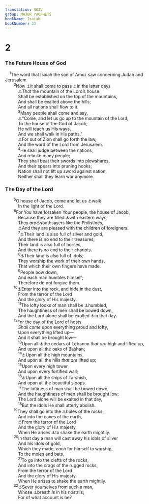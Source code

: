 ```yaml
---
translation: NKJV
group: MAJOR PROPHETS
bookName: Isaiah 
bookNumber: 23
---
```


<div class="title"><h1>2</h1><h3>The Future House of God</h3></div>
<span class="verse es_2_1"> <sup>1</sup>The word that Isaiah the son of Amoz saw concerning Judah and Jerusalem.<br/></span>
<span class="verse es_2_2">  <sup>2</sup>Now <a data-toggle="tooltip" data-placement="bottom" title="Mic. 4:1">⚓</a>it shall come to pass <a data-toggle="tooltip" data-placement="bottom" title="Gen. 49:1">⚓</a>in the latter days<br/>   <a data-toggle="tooltip" data-placement="bottom" title="Ps. 68:15">⚓</a><i>That</i> the mountain of the Lord’s house<br/>   Shall be established on the top of the mountains,<br/>   And shall be exalted above the hills;<br/>   And all nations shall flow to it.<br/></span>
<span class="verse es_2_3">   <sup>3</sup>Many people shall come and say,<br/>   <a data-toggle="tooltip" data-placement="bottom" title="Jer. 50:5; (Zech. 8:21–23; 14:16–21)">⚓</a>“Come, and let us go up to the mountain of the Lord,<br/>   To the house of the God of Jacob;<br/>   He will teach us His ways,<br/>   And we shall walk in His paths.”<br/>   <a data-toggle="tooltip" data-placement="bottom" title="Luke 24:47">⚓</a>For out of Zion shall go forth the law,<br/>   And the word of the Lord from Jerusalem.<br/></span>
<span class="verse es_2_4">   <sup>4</sup>He shall judge between the nations,<br/>   And rebuke many people;<br/>   They shall beat their swords into plowshares,<br/>   And their spears into pruning hooks;<br/>   Nation shall not lift up sword against nation,<br/>   Neither shall they learn war anymore.<br/></span>
<div class="title"><h3>The Day of the Lord</h3></div>
<span class="verse es_2_5">  <sup>5</sup>O house of Jacob, come and let us <a data-toggle="tooltip" data-placement="bottom" title="Eph. 5:8">⚓</a>walk<br/>   In the light of the Lord.<br/></span>
<span class="verse es_2_6">  <sup>6</sup>For You have forsaken Your people, the house of Jacob,<br/>   Because they are filled <a data-toggle="tooltip" data-placement="bottom" title="Num. 23:7">⚓</a>with eastern ways;<br/>   They <i>are</i><a data-toggle="tooltip" data-placement="bottom" title="Deut. 18:14">⚓</a>soothsayers like the Philistines,<br/>   <a data-toggle="tooltip" data-placement="bottom" title="Ps. 106:35">⚓</a>And they are pleased with the children of foreigners.<br/></span>
<span class="verse es_2_7">   <sup>7</sup><a data-toggle="tooltip" data-placement="bottom" title="Deut. 17:16; Is. 30:16; 31:1; Mic. 5:10">⚓</a>Their land is also full of silver and gold,<br/>   And there is no end to their treasures;<br/>   Their land is also full of horses,<br/>   And there is no end to their chariots.<br/></span>
<span class="verse es_2_8">   <sup>8</sup><a data-toggle="tooltip" data-placement="bottom" title="Is. 40:19, 20; Jer. 2:28">⚓</a>Their land is also full of idols;<br/>   They worship the work of their own hands,<br/>   That which their own fingers have made.<br/></span>
<span class="verse es_2_9">   <sup>9</sup>People bow down,<br/>   And each man humbles himself;<br/>   Therefore do not forgive them.<br/></span>
<span class="verse es_2_10">  <sup>10</sup><a data-toggle="tooltip" data-placement="bottom" title="Is. 2:19, 21; Rev. 6:15, 16">⚓</a>Enter into the rock, and hide in the dust,<br/>   From the terror of the Lord<br/>   And the glory of His majesty.<br/></span>
<span class="verse es_2_11">   <sup>11</sup>The lofty looks of man shall be <a data-toggle="tooltip" data-placement="bottom" title="Prov. 16:5; Is. 5:15">⚓</a>humbled,<br/>   The haughtiness of men shall be bowed down,<br/>   And the Lord alone shall be exalted <a data-toggle="tooltip" data-placement="bottom" title="Hos. 2:16">⚓</a>in that day.<br/></span>
<span class="verse es_2_12">  <sup>12</sup>For the day of the Lord of hosts<br/>   <i>Shall</i> <i>come</i> upon everything proud and lofty,<br/>   Upon everything lifted up—<br/>   And it shall be brought low—<br/></span>
<span class="verse es_2_13">   <sup>13</sup>Upon all <a data-toggle="tooltip" data-placement="bottom" title="Is. 14:8; Zech. 11:1, 2">⚓</a>the cedars of Lebanon <i>that</i> <i>are</i> high and lifted up,<br/>   And upon all the oaks of Bashan;<br/></span>
<span class="verse es_2_14">   <sup>14</sup><a data-toggle="tooltip" data-placement="bottom" title="Is. 30:25">⚓</a>Upon all the high mountains,<br/>   And upon all the hills <i>that</i> <i>are</i> lifted up;<br/></span>
<span class="verse es_2_15">   <sup>15</sup>Upon every high tower,<br/>   And upon every fortified wall;<br/></span>
<span class="verse es_2_16">   <sup>16</sup><a data-toggle="tooltip" data-placement="bottom" title="1 Kin. 10:22; Is. 23:1, 14; 60:9">⚓</a>Upon all the ships of Tarshish,<br/>   And upon all the beautiful sloops.<br/></span>
<span class="verse es_2_17">   <sup>17</sup>The loftiness of man shall be bowed down,<br/>   And the haughtiness of men shall be brought low;<br/>   The Lord alone will be exalted in that day,<br/></span>
<span class="verse es_2_18">   <sup>18</sup>But the idols He shall utterly abolish.<br/></span>
<span class="verse es_2_19">  <sup>19</sup>They shall go into the <a data-toggle="tooltip" data-placement="bottom" title="Hos. 10:8; (Rev. 9:6)">⚓</a>holes of the rocks,<br/>   And into the caves of the earth,<br/>   <a data-toggle="tooltip" data-placement="bottom" title="(2 Thess. 1:9)">⚓</a>From the terror of the Lord<br/>   And the glory of His majesty,<br/>   When He arises <a data-toggle="tooltip" data-placement="bottom" title="Ps. 18:7; Is. 2:21; 13:13; 24:1, 19, 20; Hag. 2:6, 7; Heb. 12:26">⚓</a>to shake the earth mightily.<br/></span>
<span class="verse es_2_20">  <sup>20</sup>In that day a man will cast away his idols of silver<br/>   And his idols of gold,<br/>   Which they made, <i>each</i> for himself to worship,<br/>   To the moles and bats,<br/></span>
<span class="verse es_2_21">   <sup>21</sup>To go into the clefts of the rocks,<br/>   And into the crags of the rugged rocks,<br/>   From the terror of the Lord<br/>   And the glory of His majesty,<br/>   When He arises to shake the earth mightily.<br/></span>
<span class="verse es_2_22">  <sup>22</sup><a data-toggle="tooltip" data-placement="bottom" title="Ps. 146:3; Jer. 17:5">⚓</a>Sever yourselves from such a man,<br/>   Whose <a data-toggle="tooltip" data-placement="bottom" title="Job 27:3">⚓</a>breath <i>is</i> in his nostrils;<br/>   For of what account is he?<br/></span>
